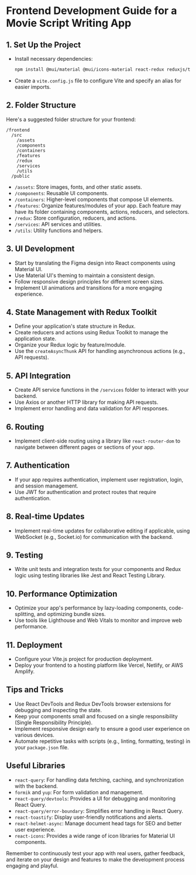 # Frontend Development Guide for a Movie Script Writing App

## 1. Set Up the Project

- Install necessary dependencies:
  ```bash
  npm install @mui/material @mui/icons-material react-redux reduxjs/toolkit axios
  ```
- Create a `vite.config.js` file to configure Vite and specify an alias for easier imports.

## 2. Folder Structure

Here's a suggested folder structure for your frontend:

```
/frontend
  /src
    /assets
    /components
    /containers
    /features
    /redux
    /services
    /utils
  /public
```

- `/assets`: Store images, fonts, and other static assets.
- `/components`: Reusable UI components.
- `/containers`: Higher-level components that compose UI elements.
- `/features`: Organize features/modules of your app. Each feature may have its folder containing components, actions, reducers, and selectors.
- `/redux`: Store configuration, reducers, and actions.
- `/services`: API services and utilities.
- `/utils`: Utility functions and helpers.

## 3. UI Development

- Start by translating the Figma design into React components using Material UI.
- Use Material UI's theming to maintain a consistent design.
- Follow responsive design principles for different screen sizes.
- Implement UI animations and transitions for a more engaging experience.

## 4. State Management with Redux Toolkit

- Define your application's state structure in Redux.
- Create reducers and actions using Redux Toolkit to manage the application state.
- Organize your Redux logic by feature/module.
- Use the `createAsyncThunk` API for handling asynchronous actions (e.g., API requests).

## 5. API Integration

- Create API service functions in the `/services` folder to interact with your backend.
- Use Axios or another HTTP library for making API requests.
- Implement error handling and data validation for API responses.

## 6. Routing

- Implement client-side routing using a library like `react-router-dom` to navigate between different pages or sections of your app.

## 7. Authentication

- If your app requires authentication, implement user registration, login, and session management.
- Use JWT for authentication and protect routes that require authentication.

## 8. Real-time Updates

- Implement real-time updates for collaborative editing if applicable, using WebSocket (e.g., Socket.io) for communication with the backend.

## 9. Testing

- Write unit tests and integration tests for your components and Redux logic using testing libraries like Jest and React Testing Library.

## 10. Performance Optimization

- Optimize your app's performance by lazy-loading components, code-splitting, and optimizing bundle sizes.
- Use tools like Lighthouse and Web Vitals to monitor and improve web performance.

## 11. Deployment

- Configure your Vite.js project for production deployment.
- Deploy your frontend to a hosting platform like Vercel, Netlify, or AWS Amplify.

## Tips and Tricks

- Use React DevTools and Redux DevTools browser extensions for debugging and inspecting the state.
- Keep your components small and focused on a single responsibility (Single Responsibility Principle).
- Implement responsive design early to ensure a good user experience on various devices.
- Automate repetitive tasks with scripts (e.g., linting, formatting, testing) in your `package.json` file.

## Useful Libraries

- `react-query`: For handling data fetching, caching, and synchronization with the backend.
- `formik` and `yup`: For form validation and management.
- `react-query/devtools`: Provides a UI for debugging and monitoring React Query.
- `react-query/error-boundary`: Simplifies error handling in React Query.
- `react-toastify`: Display user-friendly notifications and alerts.
- `react-helmet-async`: Manage document head tags for SEO and better user experience.
- `react-icons`: Provides a wide range of icon libraries for Material UI components.

Remember to continuously test your app with real users, gather feedback, and iterate on your design and features to make the development process engaging and playful.
